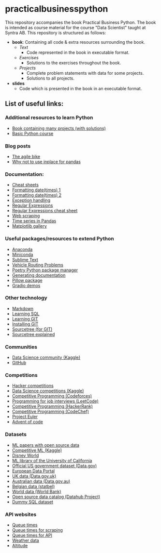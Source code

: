 # practicalbusinesspython

This repository accompanies the book Practical Business Python. The book is intended as course material for the course "Data Scientist" taught at Syntra AB. This repository is structured as follows:

- **book**: Containing all code & extra resources surrounding the book.
  - *Text*
    - Code represented in the book in executable format.
  - *Exercises*
    - Solutions to the exercises throughout the book.
  - *Projects*
    - Complete problem statements with data for some projects.
    - Solutions to all projects.
- **slides**
  - Code which is presented in the book in an executable format.

## List of useful links:

### Additional resources to learn Python
- [Book containing many projects (with solutions)](https://inventwithpython.com/bigbookpython/)
- [Basic Python course](https://www.udemy.com/course/100-days-of-code/?utm_source=adwords&utm_medium=udemyads&utm_campaign=Python_v.PROF_la.EN_cc.ROWMTA-B_ti.7380&utm_content=deal4584&utm_term=_._ag_80869582031_._ad_533999956687_._kw__._de_c_._dm__._pl__._ti_dsa-774930046209_._li_1001028_._pd__._&matchtype=&gclid=Cj0KCQjwtJKqBhCaARIsAN_yS_k_8Z9Anw2VF_1JqJ9hKMpg11WLTA5-_ZqM-_4ADdl7R2rwjYnpeScaAuZDEALw_wcB)
  
### Blog posts
- [The agile bike](https://m.dotdev.co/the-agile-bicycle-829a83b18e7)
- [Why not to use inplace for pandas](https://towardsdatascience.com/why-you-should-probably-never-use-pandas-inplace-true-9f9f211849e4)

### Documentation:
- [Cheat sheets](https://www.pythoncheatsheet.org/)
- [Formatting date(times) 1](https://www.programiz.com/python-programming/datetime/strftime)
- [Formatting date(times) 2](https://docs.python.org/3/library/datetime.html#strftime-and-strptime-behavior)
- [Exception handling](https://docs.python.org/3/library/exceptions.html)
- [Regular Expressions](https://docs.python.org/3/library/re.html)
- [Regular Expressions cheat sheet](https://www.dataquest.io/blog/regex-cheatsheet/)
- [Web scraping](https://realpython.com/beautiful-soup-web-scraper-python)
- [Time series in Pandas](https://www.dataquest.io/blog/tutorial-time-series-analysis-with-pandas/)
- [Matplotlib gallery](https://matplotlib.org/stable/gallery/index.html)

### Useful packages/resources to extend Python
- [Anaconda](https://www.anaconda.com/download)
- [Miniconda](https://docs.conda.io/en/latest/miniconda.html)
- [Sublime Text](https://www.sublimetext.com/3)
- [Vehicle Routing Problems](https://github.com/PyVRP/PyVRP)
- [Poetry Python package manager](https://python-poetry.org/)
- [Generating documentation](https://www.sphinx-doc.org/en/master/)
- [Pillow package](https://pillow.readthedocs.io/en/latest/reference/Image.html)
- [Gradio demos](https://www.gradio.app/demos)

### Other technology
- [Markdown](https://www.markdownguide.org/)
- [Learning SQL](https://www.youtube.com/watch?v=7S_tz1z_5bA)
- [Learning GIT](https://git-scm.com/book/en/v2)
- [Installing GIT](https://git-scm.com/downloads)
- [Sourcetree (for GIT)](https://www.sourcetreeapp.com)
- [Sourcetree explained](https://support.atlassian.com/bitbucket-cloud/docs/tutorial-learn-bitbucket-with-sourcetree/)

### Communities
- [Data Science community (Kaggle)](https://www.kaggle.com/)
- [GitHub](https://github.com)

### Competitions
- [Hacker competitions](https://ctflearn.com/)
- [Data Science competitions (Kaggle)](https://www.kaggle.com/)
- [Competitive Programming (Codeforces)](https://codeforces.com/)
- [Programming for job interviews (LeetCode)](https://leetcode.com/)
- [Competitive Programming (HackerRank)](https://www.hackerrank.com/)
- [Competitive Programming (CodeChef)](https://www.codechef.com/)
- [Project Euler](https://projecteuler.net/)
- [Advent of code](https://adventofcode.com/)

### Datasets
- [ML papers with open source data](https://paperswithcode.com/)
- [Competitive ML (Kaggle)](https://www.kaggle.com/datasets)
- [Disney World](https://touringplans.com/)
- [ML library of the University of California](https://archive.ics.uci.edu/)
- [Official US government dataset (Data.gov)](https://Data.gov)
- [European Data Portal](https://data.europa.eu/en)
- [UK data (Data.gov.uk)](https://Data.gov.uk)
- [Australian data (Data.gov.au)](https://data.gov.au)
- [Belgian data (statbel)](https://statbel.fgov.be/nl/open-data)
- [World data (World Bank)](https://data.worldbank.org/)
- [Open source data catalog (Datahub Project)](https://datahubproject.io/)
- [Dummy SQL dataset](https://www.sqlitetutorial.net/sqlite-sample-database/)

### API websites
- [Queue times](https://queue-times.com/nl)
- [Queue times for scraping](https://queue-times.com/nl/parks/57/queue_times)
- [Queue times for API](https://queue-times.com/nl/pages/api)
- [Weather data](https://openweathermap.org/)
- [Altitude](https://open-elevation.com/)
